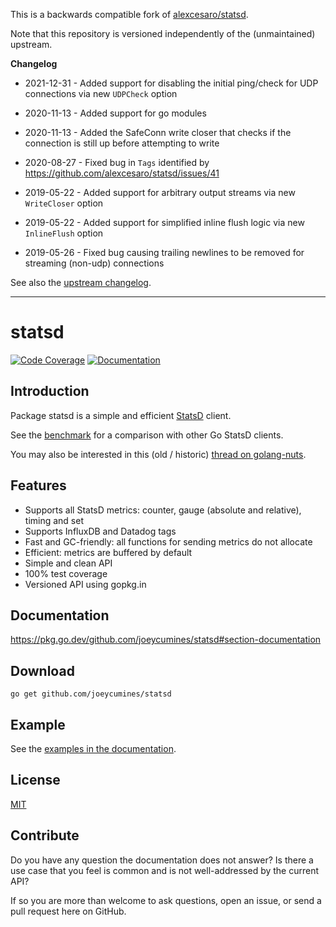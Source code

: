 This is a backwards compatible fork of [alexcesaro/statsd](https://github.com/alexcesaro/statsd).

Note that this repository is versioned independently of the (unmaintained) upstream.

**Changelog**

* 2021-12-31 - Added support for disabling the initial ping/check for UDP connections via new `UDPCheck` option

* 2020-11-13 - Added support for go modules

* 2020-11-13 - Added the SafeConn write closer that checks if the connection is still up before attempting to write

* 2020-08-27 - Fixed bug in `Tags` identified by https://github.com/alexcesaro/statsd/issues/41

* 2019-05-22 - Added support for arbitrary output streams via new `WriteCloser` option

* 2019-05-22 - Added support for simplified inline flush logic via new `InlineFlush` option

* 2019-05-26 - Fixed bug causing trailing newlines to be removed for streaming (non-udp) connections

See also the [upstream changelog](CHANGELOG.md).

---

# statsd
[![Code Coverage](https://gocover.io/_badge/github.com/joeycumines/statsd)](https://gocover.io/github.com/joeycumines/statsd)
[![Documentation](https://godoc.org/github.com/joeycumines/statsd?status.svg)](https://godoc.org/github.com/joeycumines/statsd)

## Introduction

Package statsd is a simple and efficient [StatsD](https://github.com/statsd/statsd)
client.

See the [benchmark](https://github.com/alexcesaro/statsdbench) for a comparison
with other Go StatsD clients.

You may also be interested in this (old / historic)
[thread on golang-nuts](https://groups.google.com/d/topic/golang-nuts/Tz6t4_iLgnw/discussion).

## Features

- Supports all StatsD metrics: counter, gauge (absolute and relative), timing and set
- Supports InfluxDB and Datadog tags
- Fast and GC-friendly: all functions for sending metrics do not allocate
- Efficient: metrics are buffered by default
- Simple and clean API
- 100% test coverage
- Versioned API using gopkg.in


## Documentation

https://pkg.go.dev/github.com/joeycumines/statsd#section-documentation


## Download

    go get github.com/joeycumines/statsd


## Example

See the [examples in the documentation](https://pkg.go.dev/github.com/joeycumines/statsd#pkg-examples).


## License

[MIT](LICENSE)


## Contribute

Do you have any question the documentation does not answer? Is there a use case
that you feel is common and is not well-addressed by the current API?

If so you are more than welcome to ask questions, open an issue, or send a
pull request here on GitHub.
